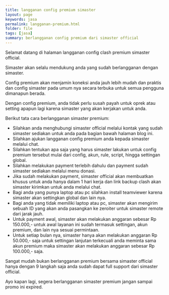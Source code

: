 ```yaml
---
title: langganan config premium simaster
layout: page
keywords: jasa
permalink: langganan-premium.html
folder: file
tags: [jasa]
summary: berlangganan config premium dari simaster official
---
```


Selamat datang di halaman langganan config clash premium simaster official.

Simaster akan selalu mendukung anda yang sudah berlangganan dengan simaster.

Config premium akan menjamin koneksi anda jauh lebih mudah dan praktis dan config simaster pada umum nya secara terbuka untuk semua pengguna dimanapun berada.

Dengan config premium, anda tidak perlu susah payah untuk oprek atau setting apapun lagi karena simaster yang akan kerjakan untuk anda.

Berikut tata cara berlangganan simaster premium:

- Silahkan anda menghubungi simaster official melalui kontak yang sudah simaster sediakan untuk anda pada bagian bawah halaman blog ini.
- Silahkan ajukan langganan config premium anda kepada simaster melalui chat.
- Silahkan tentukan apa saja yang harus simaster lakukan untuk config premium tersebut mulai dari config, akun, rule, script, hingga settingan global.
- Silahkan melakukan payment terlebih dahulu dan payment sudah simaster sediakan melalui menu donasi.
- Jika sudah melakukan payment, simaster official akan membuatkan khusus untuk anda hanya dalam 1 hari kerja dan link backup clash akan simaster kirimkan untuk anda melalui chat.
- Bagi anda yang punya laptop atau pc silahkan install teamviewer karena simaster akan settingkan global dan lain nya.
- Bagi anda yang tidak memiliki laptop atau pc, simaster akan mengirim sebuah ID yang akan anda pasangkan ke zeroiter untuk simaster remote dari jarak jauh.
- Untuk payment awal, simaster akan melakukan anggaran sebesar Rp 150.000,- untuk awal layanan ini sudah termasuk settingan, akun premium, dan lain nya sesuai permintaan.
- Untuk setiap bulan nya, simaster hanya akan melakukan anggaran Rp 50.000,- saja untuk settingan lanjutan terkecuali anda meminta sama akun premium maka simaster akan melakukan anggaran sebesar Rp 100.000,- saja.

Sangat mudah bukan berlangganan premium bersama simaster official hanya dengan 9 langkah saja anda sudah dapat full support dari simaster official.

Ayo kapan lagi, segera berlangganan simaster premium jangan sampai promo ini expired.
